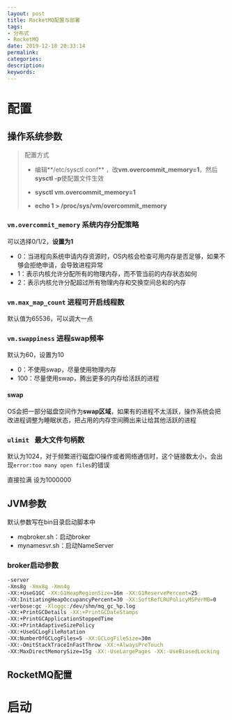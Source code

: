 ```yaml
---
layout: post
title: RocketMQ配置与部署
tags:
- 分布式
- RocketMQ
date: 2019-12-18 20:33:14
permalink:
categories:
description:
keywords:
---
```


# 配置

## 操作系统参数

> 配置方式
>
> - 编辑**/etc/sysctl.conf** ，改**vm.overcommit_memory=1**，然后**sysctl -p**使配置文件生效 
>
> - **sysctl vm.overcommit_memory=1** 
>
> - **echo 1 > /proc/sys/vm/overcommit_memory** 

### `vm.overcommit_memory` 系统内存分配策略

可以选择0/1/2，**设置为1**

- 0：当进程向系统申请内存资源时，OS内核会检查可用内存是否足够，如果不够会拒绝申请，会导致进程异常
- 1：表示内核允许分配所有的物理内存，而不管当前的内存状态如何
- 2：表示内核允许分配超过所有物理内存和交换空间总和的内存

### `vm.max_map_count` 进程可开启线程数

默认值为65536，可以调大一点

### `vm.swappiness` 进程swap频率

默认为60，设置为10

- 0：不使用swap，尽量使用物理内存
- 100：尽量使用swap，腾出更多的内存给活跃的进程

#### swap

OS会把一部分磁盘空间作为**swap区域**，如果有的进程不太活跃，操作系统会把改进程调整为睡眠状态，把占用的内存空间腾出来让给其他活跃的进程

### `ulimit ` 最大文件句柄数

默认为1024，对于频繁进行磁盘IO操作或者网络通信时，这个链接数太小，会出现`error:too many open files`的错误

直接拉满 设为1000000

## JVM参数

默认参数写在bin目录启动脚本中

- mqbroker.sh：启动broker
- mynamesvr.sh：启动NameServer

### broker启动参数

```sh
-server 
-Xms8g -Xmx8g -Xmn4g 
-XX:+UseG1GC -XX:G1HeapRegionSize=16m -XX:G1ReservePercent=25 
-XX:InitiatingHeapOccupancyPercent=30 -XX:SoftRefLRUPolicyMSPerMB=0 
-verbose:gc -Xloggc:/dev/shm/mq_gc_%p.log 
-XX:+PrintGCDetails -XX:+PrintGCDateStamps 
-XX:+PrintGCApplicationStoppedTime 
-XX:+PrintAdaptiveSizePolicy 
-XX:+UseGCLogFileRotation 
-XX:NumberOfGCLogFiles=5 -XX:GCLogFileSize=30m 
-XX:-OmitStackTraceInFastThrow -XX:+AlwaysPreTouch 
-XX:MaxDirectMemorySize=15g -XX:-UseLargePages -XX:-UseBiasedLocking
```



## RocketMQ配置



# 启动